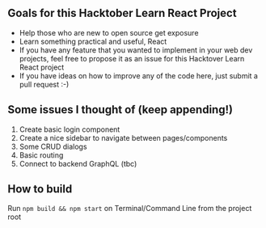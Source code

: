 ## Goals for this Hacktober Learn React Project

* Help those who are new to open source get exposure
* Learn something practical and useful, React
* If you have any feature that you wanted to implement in your web dev projects, feel free to propose it as an issue for this Hacktover Learn React project
* If you have ideas on how to improve any of the code here, just submit a pull request :-)

## Some issues I thought of (keep appending!)

1. Create basic login component 
2. Create a nice sidebar to navigate between pages/components
3. Some CRUD dialogs
4. Basic routing
5. Connect to backend GraphQL (tbc)

## How to build
Run ```npm build && npm start``` on Terminal/Command Line from the project root
